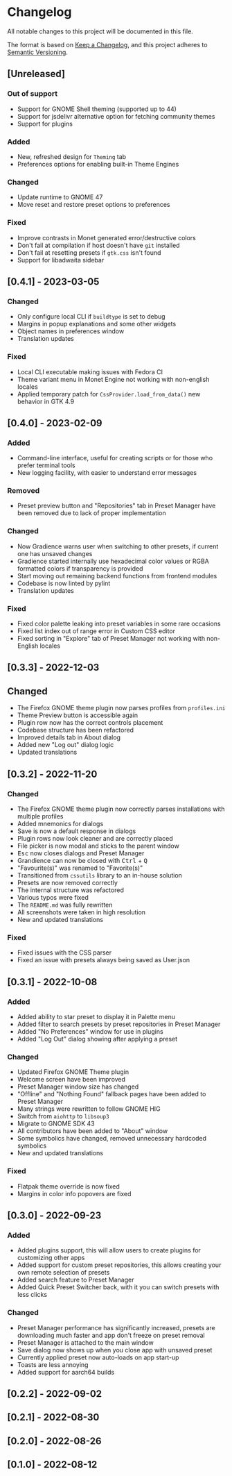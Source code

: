 # Changelog

All notable changes to this project will be documented in this file.

The format is based on [Keep a Changelog](https://keepachangelog.com/en/1.0.0/),
and this project adheres to [Semantic Versioning](https://semver.org/spec/v2.0.0.html).

## [Unreleased]

### Out of support

- Support for GNOME Shell theming (supported up to 44)
- Support for jsdelivr alternative option for fetching community themes
- Support for plugins

### Added

- New, refreshed design for `Theming` tab
- Preferences options for enabling built-in Theme Engines

### Changed

- Update runtime to GNOME 47
- Move reset and restore preset options to preferences

### Fixed

- Improve contrasts in Monet generated error/destructive colors
- Don't fail at compilation if host doesn't have `git` installed
- Don't fail at resetting presets if `gtk.css` isn't found
- Support for libadwaita sidebar

## [0.4.1] - 2023-03-05

### Changed

- Only configure local CLI if `buildtype` is set to debug
- Margins in popup explanations and some other widgets
- Object names in preferences window
- Translation updates

### Fixed

- Local CLI executable making issues with Fedora CI
- Theme variant menu in Monet Engine not working with non-english locales
- Applied temporary patch for `CssProvider.load_from_data()` new behavior in GTK 4.9

## [0.4.0] - 2023-02-09

### Added

- Command-line interface, useful for creating scripts or for those who prefer terminal tools
- New logging facility, with easier to understand error messages

### Removed

- Preset preview button and "Repositories" tab in Preset Manager have been removed due to lack of proper implementation

### Changed

- Now Gradience warns user when switching to other presets, if current one has unsaved changes
- Gradience started internally use hexadecimal color values or RGBA formatted colors if transparency is provided
- Start moving out remaining backend functions from frontend modules
- Codebase is now linted by pylint
- Translation updates

### Fixed

- Fixed color palette leaking into preset variables in some rare occasions
- Fixed list index out of range error in Custom CSS editor
- Fixed sorting in "Explore" tab of Preset Manager not working with non-English locales

## [0.3.3] - 2022-12-03

## Changed

- The Firefox GNOME theme plugin now parses profiles from `profiles.ini`
- Theme Preview button is accessible again
- Plugin row now has the correct controls placement
- Codebase structure has been refactored
- Improved details tab in About dialog
- Added new "Log out" dialog logic
- Updated translations

## [0.3.2] - 2022-11-20

### Changed

- The Firefox GNOME theme plugin now correctly parses installations with multiple profiles
- Added mnemonics for dialogs
- Save is now a default response in dialogs
- Plugin rows now look cleaner and are correctly placed
- File picker is now modal and sticks to the parent window
- <kbd>Esc</kbd> now closes dialogs and Preset Manager
- Grandience can now be closed with <kbd>Ctrl</kbd> + <kbd>Q</kbd>
- "Favourite(s)" was renamed to "Favorite(s)"
- Тransitioned from `cssutils` library to an in-house solution
- Presets are now removed correctly
- The internal structure was refactored
- Various typos were fixed
- The `README.md` was fully rewritten
- All screenshots were taken in high resolution
- New and updated translations

### Fixed

- Fixed issues with the CSS parser
- Fixed an issue with presets always being saved as User.json

## [0.3.1] - 2022-10-08

### Added

- Added ability to star preset to display it in Palette menu
- Added filter to search presets by preset repositories in Preset Manager
- Added "No Preferences" window for use in plugins
- Added "Log Out" dialog showing after applying a preset

### Changed

- Updated Firefox GNOME Theme plugin
- Welcome screen have been improved
- Preset Manager window size has changed
- "Offline" and "Nothing Found" fallback pages have been added to Preset Manager
- Many strings were rewritten to follow GNOME HIG
- Switch from `aiohttp` to `libsoup3`
- Migrate to GNOME SDK 43
- All contributors have been added to "About" window
- Some symbolics have changed, removed unnecessary hardcoded symbolics
- New and updated translations

### Fixed

- Flatpak theme override is now fixed
- Margins in color info popovers are fixed

## [0.3.0] - 2022-09-23

### Added

- Added plugins support, this will allow users to create plugins for customizing other apps
- Added support for custom preset repositories, this allows creating your own remote selection of presets
- Added search feature to Preset Manager
- Added Quick Preset Switcher back, with it you can switch presets with less clicks

### Changed

- Preset Manager performance has significantly increased, presets are downloading much faster and app don't freeze on preset removal
- Preset Manager is attached to the main window
- Save dialog now shows up when you close app with unsaved preset
- Currently applied preset now auto-loads on app start-up
- Toasts are less annoying
- Added support for aarch64 builds

<!-- TODO: Below version changelogs aren't yet filled -->

## [0.2.2] - 2022-09-02

## [0.2.1] - 2022-08-30

## [0.2.0] - 2022-08-26

## [0.1.0] - 2022-08-12
